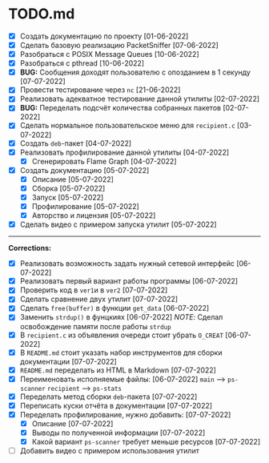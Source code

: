 # TODO.md

- [X] Создать документацию по проекту                                               [01-06-2022]
- [X] Сделать базовую реализацию PacketSniffer                                      [07-06-2022]
- [X] Разобраться с POSIX Message Queues                                            [10-06-2022]
- [X] Разобраться c pthread                                                         [10-06-2022]
- [X] __BUG:__ Сообщения доходят пользователю с опозданием в 1 секунду              [07-07-2022]
- [X] Провести тестирование через `nc`                                              [21-06-2022]
- [X] Реализовать адекватное тестирование данной утилиты                            [02-07-2022]
- [X] __BUG:__ Переделать подсчёт количества собранных пакетов                      [02-07-2022]
- [X] Сделать нормальное пользовательское меню для `recipient.c`                    [03-07-2022]
- [X] Создать `deb`-пакет                                                           [04-07-2022]
- [X] Реализовать профилирование данной утилиты                                     [04-07-2022]
    - [X] Сгенерировать Flame Graph                                                 [04-07-2022]
- [X] Создать документацию                                                          [05-07-2022]
    - [X] Описание                                                                  [05-07-2022]
    - [X] Сборка                                                                    [05-07-2022]
    - [X] Запуск                                                                    [05-07-2022]
    - [X] Профилирование                                                            [05-07-2022]
    - [X] Авторство и лицензия                                                      [05-07-2022]
- [X] Сделать видео с примером запуска утилит                                       [05-07-2022]

---

__Corrections:__
- [X] Реализовать возможность задать нужный сетевой интерфейс                       [06-07-2022]
- [X] Реализовать первый вариант работы программы                                   [06-07-2022]
- [X] Проверить код в `ver1`и в `ver2`                                              [07-07-2022]
- [X] Сделать сравнение двух утилит                                                 [07-07-2022]
- [X] Сделать `free(buffer)` в функции `get_data`                                   [06-07-2022]
- [X] Заменить `strdup()` в фунцкиях                                                [06-07-2022]
    _NOTE_: Сделал освобождение памяти после работы `strdup`
- [X] В `recipient.c` из объявления очереди стоит убрать `O_CREAT`                  [06-07-2022]
- [X] В `README.md` стоит указать набор инструментов для сборки документации        [07-07-2022]
- [X] `README.md` переделать из HTML в Markdown                                     [07-07-2022]
- [X] Переименовать исполняемые файлы:                                              [06-07-2022]
    `main`          -->     `ps-scanner`
    `recipient`     -->     `ps-stats`
- [X] Переделать метод сборки `deb`-пакета                                          [07-07-2022]
- [X] Переписать куски отчёта в документации                                        [07-07-2022]
- [X] Переделать профилирование, нужно добавить:                                    [07-07-2022]
    - [X] Описание                                                                  [07-07-2022]
    - [X] Выводы по полученной информации                                           [07-07-2022]
    - [X] Какой вариант `ps-scanner` требует меньше ресурсов                        [07-07-2022]
- [ ] Добавить видео с примером использования утилит
